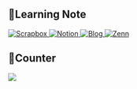 
## 📔Learning Note

<div>
  <a href="https://scrapbox.io/issei1213/" target="_blank">
   <img alt="Scrapbox" src="https://img.shields.io/badge/Scrapbox-FFF.svg?style=for-the-badge&logo=scrapbox" />
 </a>
 <a href="https://issei1213.notion.site/DevelopLog-81682e2e77f84b939d4eed3884d3089e?pvs=4" target="_blank">
   <img alt="Notion" src="https://img.shields.io/badge/Notion-FFF.svg?style=for-the-badge&logo=notion&logoColor=black" />
 </a>
 <a href="https://issei1213.github.io/" target="_blank">
   <img alt="Blog" src="https://img.shields.io/badge/PRIVATE_BLOG-black.svg?&style=for-the-badge" />
 </a>
  <a href="https://zenn.dev/issei1213" target="_blank">
   <img alt="Zenn" src="https://img.shields.io/badge/zenn-FFF.svg?&style=for-the-badge&logo=zenn" />
 </a>
</div>



## 🔄Counter
<img src="https://komarev.com/ghpvc/?username=issei1213&style=for-the-badge" />
